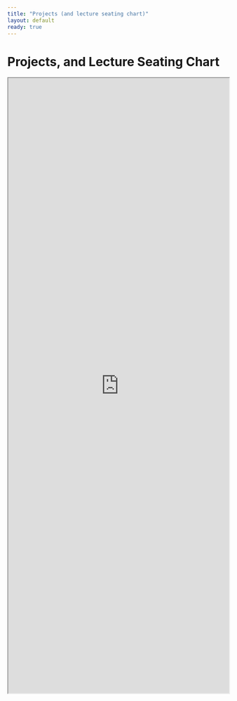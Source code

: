 ```yaml
---
title: "Projects (and lecture seating chart)"
layout: default
ready: true
---
```


# Projects, and Lecture Seating Chart

<style>
iframe { width: 100%; height: 1400px; overflow: scroll; }  
</style>




<iframe src="https://docs.google.com/spreadsheets/d/e/2PACX-1vSPoK6OmN5yQTM0or2wmY7tEnj6auqIs1yHbJn2p6NyYPHF_PvfJZn0Rxxv4TUsdn7bVyuf8se1Hgc6/pubhtml?widget=true&amp;headers=false"></iframe>
